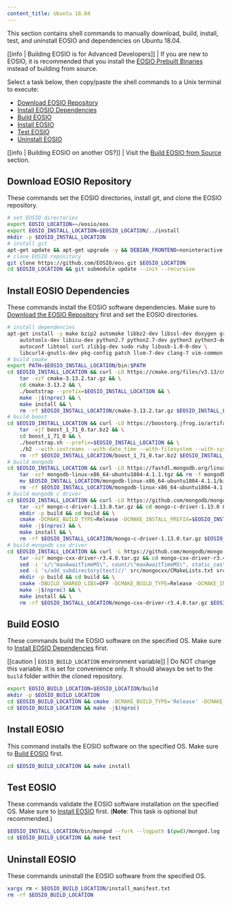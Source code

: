 ```yaml
---
content_title: Ubuntu 18.04
---
```


This section contains shell commands to manually download, build, install, test, and uninstall EOSIO and dependencies on Ubuntu 18.04.

[[info | Building EOSIO is for Advanced Developers]]
| If you are new to EOSIO, it is recommended that you install the [EOSIO Prebuilt Binaries](../../../00_install-prebuilt-binaries.md) instead of building from source.

Select a task below, then copy/paste the shell commands to a Unix terminal to execute:

* [Download EOSIO Repository](#download-eosio-repository)
* [Install EOSIO Dependencies](#install-eosio-dependencies)
* [Build EOSIO](#build-eosio)
* [Install EOSIO](#install-eosio)
* [Test EOSIO](#test-eosio)
* [Uninstall EOSIO](#uninstall-eosio)

[[info | Building EOSIO on another OS?]]
| Visit the [Build EOSIO from Source](../../index.md) section.

## Download EOSIO Repository
These commands set the EOSIO directories, install git, and clone the EOSIO repository.
```sh
# set EOSIO directories
export EOSIO_LOCATION=~/eosio/eos
export EOSIO_INSTALL_LOCATION=$EOSIO_LOCATION/../install
mkdir -p $EOSIO_INSTALL_LOCATION
# install git
apt-get update && apt-get upgrade -y && DEBIAN_FRONTEND=noninteractive apt-get install -y git
# clone EOSIO repository
git clone https://github.com/EOSIO/eos.git $EOSIO_LOCATION
cd $EOSIO_LOCATION && git submodule update --init --recursive
```

## Install EOSIO Dependencies
These commands install the EOSIO software dependencies. Make sure to [Download the EOSIO Repository](#download-eosio-repository) first and set the EOSIO directories.
```sh
# install dependencies
apt-get install -y make bzip2 automake libbz2-dev libssl-dev doxygen graphviz libgmp3-dev \
    autotools-dev libicu-dev python2.7 python2.7-dev python3 python3-dev \
    autoconf libtool curl zlib1g-dev sudo ruby libusb-1.0-0-dev \
    libcurl4-gnutls-dev pkg-config patch llvm-7-dev clang-7 vim-common jq
# build cmake
export PATH=$EOSIO_INSTALL_LOCATION/bin:$PATH
cd $EOSIO_INSTALL_LOCATION && curl -LO https://cmake.org/files/v3.13/cmake-3.13.2.tar.gz && \
    tar -xzf cmake-3.13.2.tar.gz && \
    cd cmake-3.13.2 && \
    ./bootstrap --prefix=$EOSIO_INSTALL_LOCATION && \
    make -j$(nproc) && \
    make install && \
    rm -rf $EOSIO_INSTALL_LOCATION/cmake-3.13.2.tar.gz $EOSIO_INSTALL_LOCATION/cmake-3.13.2
# build boost
cd $EOSIO_INSTALL_LOCATION && curl -LO https://boostorg.jfrog.io/artifactory/main/release/1.71.0/source/boost_1_71_0.tar.bz2 && \
    tar -xjf boost_1_71_0.tar.bz2 && \
    cd boost_1_71_0 && \
    ./bootstrap.sh --prefix=$EOSIO_INSTALL_LOCATION && \
    ./b2 --with-iostreams --with-date_time --with-filesystem --with-system --with-program_options --with-chrono --with-test -q -j$(nproc) install && \
    rm -rf $EOSIO_INSTALL_LOCATION/boost_1_71_0.tar.bz2 $EOSIO_INSTALL_LOCATION/boost_1_71_0
# build mongodb
cd $EOSIO_INSTALL_LOCATION && curl -LO https://fastdl.mongodb.org/linux/mongodb-linux-x86_64-ubuntu1804-4.1.1.tgz && \
    tar -xzf mongodb-linux-x86_64-ubuntu1804-4.1.1.tgz && rm -f mongodb-linux-x86_64-ubuntu1804-4.1.1.tgz && \
    mv $EOSIO_INSTALL_LOCATION/mongodb-linux-x86_64-ubuntu1804-4.1.1/bin/* $EOSIO_INSTALL_LOCATION/bin/ && \
    rm -rf $EOSIO_INSTALL_LOCATION/mongodb-linux-x86_64-ubuntu1804-4.1.1
# build mongodb c driver
cd $EOSIO_INSTALL_LOCATION && curl -LO https://github.com/mongodb/mongo-c-driver/releases/download/1.13.0/mongo-c-driver-1.13.0.tar.gz && \
    tar -xzf mongo-c-driver-1.13.0.tar.gz && cd mongo-c-driver-1.13.0 && \
    mkdir -p build && cd build && \
    cmake -DCMAKE_BUILD_TYPE=Release -DCMAKE_INSTALL_PREFIX=$EOSIO_INSTALL_LOCATION -DENABLE_BSON=ON -DENABLE_SSL=OPENSSL -DENABLE_AUTOMATIC_INIT_AND_CLEANUP=OFF -DENABLE_STATIC=ON -DENABLE_ICU=OFF -DENABLE_SNAPPY=OFF .. && \
    make -j$(nproc) && \
    make install && \
    rm -rf $EOSIO_INSTALL_LOCATION/mongo-c-driver-1.13.0.tar.gz $EOSIO_INSTALL_LOCATION/mongo-c-driver-1.13.0
# build mongodb cxx driver
cd $EOSIO_INSTALL_LOCATION && curl -L https://github.com/mongodb/mongo-cxx-driver/archive/r3.4.0.tar.gz -o mongo-cxx-driver-r3.4.0.tar.gz && \
    tar -xzf mongo-cxx-driver-r3.4.0.tar.gz && cd mongo-cxx-driver-r3.4.0 && \
    sed -i 's/\"maxAwaitTimeMS\", count/\"maxAwaitTimeMS\", static_cast<int64_t>(count)/' src/mongocxx/options/change_stream.cpp && \
    sed -i 's/add_subdirectory(test)//' src/mongocxx/CMakeLists.txt src/bsoncxx/CMakeLists.txt && \
    mkdir -p build && cd build && \
    cmake -DBUILD_SHARED_LIBS=OFF -DCMAKE_BUILD_TYPE=Release -DCMAKE_INSTALL_PREFIX=$EOSIO_INSTALL_LOCATION .. && \
    make -j$(nproc) && \
    make install && \
    rm -rf $EOSIO_INSTALL_LOCATION/mongo-cxx-driver-r3.4.0.tar.gz $EOSIO_INSTALL_LOCATION/mongo-cxx-driver-r3.4.0
```

## Build EOSIO
These commands build the EOSIO software on the specified OS. Make sure to [Install EOSIO Dependencies](#install-eosio-dependencies) first.

[[caution | `EOSIO_BUILD_LOCATION` environment variable]]
| Do NOT change this variable. It is set for convenience only. It should always be set to the `build` folder within the cloned repository.

```sh
export EOSIO_BUILD_LOCATION=$EOSIO_LOCATION/build
mkdir -p $EOSIO_BUILD_LOCATION
cd $EOSIO_BUILD_LOCATION && cmake -DCMAKE_BUILD_TYPE='Release' -DCMAKE_CXX_COMPILER='clang++-7' -DCMAKE_C_COMPILER='clang-7' -DLLVM_DIR='/usr/lib/llvm-7/lib/cmake/llvm' -DCMAKE_INSTALL_PREFIX=$EOSIO_INSTALL_LOCATION -DBUILD_MONGO_DB_PLUGIN=true $EOSIO_LOCATION
cd $EOSIO_BUILD_LOCATION && make -j$(nproc)
```

## Install EOSIO
This command installs the EOSIO software on the specified OS. Make sure to [Build EOSIO](#build-eosio) first.
```sh
cd $EOSIO_BUILD_LOCATION && make install
```

## Test EOSIO
These commands validate the EOSIO software installation on the specified OS. Make sure to [Install EOSIO](#install-eosio) first. (**Note**: This task is optional but recommended.)
```sh
$EOSIO_INSTALL_LOCATION/bin/mongod --fork --logpath $(pwd)/mongod.log --dbpath $(pwd)/mongodata
cd $EOSIO_BUILD_LOCATION && make test
```

## Uninstall EOSIO
These commands uninstall the EOSIO software from the specified OS.
```sh
xargs rm < $EOSIO_BUILD_LOCATION/install_manifest.txt
rm -rf $EOSIO_BUILD_LOCATION
```
